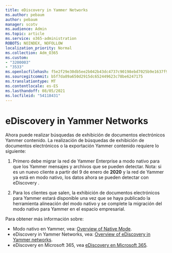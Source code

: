 ```yaml
---
title: eDiscovery in Yammer Networks
ms.author: pebaum
author: pebaum
manager: scotv
ms.audience: Admin
ms.topic: article
ms.service: o365-administration
ROBOTS: NOINDEX, NOFOLLOW
localization_priority: Normal
ms.collection: Adm_O365
ms.custom:
- "3200003"
- "3533"
ms.openlocfilehash: f5e2f29e30db5ee2b042b43dc4737c90198ebd7025b9e1637f922b655a1a3f83
ms.sourcegitcommit: b5f7da89a650d2915dc652449623c78be6247175
ms.translationtype: MT
ms.contentlocale: es-ES
ms.lasthandoff: 08/05/2021
ms.locfileid: "54118431"
---
```

# <a name="ediscovery-in-yammer-networks"></a>eDiscovery in Yammer Networks

Ahora puede realizar búsquedas de exhibición de documentos electrónicos Yammer contenido.  La realización de búsquedas de exhibición de documentos electrónicos o la exportación Yammer contenido requiere lo siguiente:

1. Primero debe migrar la red de Yammer Enterprise a modo nativo para que los Yammer mensajes y archivos que se pueden detectar. Nota: si es un nuevo cliente a partir del 9 de enero de **2020** y la red de Yammer ya está en modo nativo, los datos ahora se pueden detectar con eDiscovery .

2. Para los clientes que salen, la exhibición de documentos electrónicos para Yammer estará disponible una vez que se haya publicado la herramienta alineación del modo nativo y se complete la migración del modo nativo para Yammer en el espacio empresarial.

Para obtener más información sobre:

- Modo nativo en Yammer, vea: [Overview of Native Mode](https://docs.microsoft.com/yammer/configure-your-yammer-network/overview-native-mode).
- eDiscovery in Yammer Networks, vea: [Overview of eDiscovery in Yammer networks](https://docs.microsoft.com/yammer/manage-security-and-compliance/overview-of-ediscovery).
- eDiscovery en Microsoft 365, vea [eDiscovery en Microsoft 365](https://docs.microsoft.com/microsoft-365/compliance/ediscovery).
